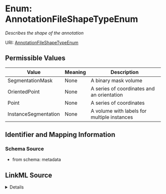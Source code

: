 # Enum: AnnotationFileShapeTypeEnum




_Describes the shape of the annotation_



URI: [AnnotationFileShapeTypeEnum](AnnotationFileShapeTypeEnum.md)

## Permissible Values

| Value | Meaning | Description |
| --- | --- | --- |
| SegmentationMask | None | A binary mask volume |
| OrientedPoint | None | A series of coordinates and an orientation |
| Point | None | A series of coordinates |
| InstanceSegmentation | None | A volume with labels for multiple instances |









## Identifier and Mapping Information







### Schema Source


* from schema: metadata




## LinkML Source

<details>
```yaml
name: annotation_file_shape_type_enum
description: Describes the shape of the annotation
from_schema: metadata
rank: 1000
permissible_values:
  SegmentationMask:
    text: SegmentationMask
    description: A binary mask volume
  OrientedPoint:
    text: OrientedPoint
    description: A series of coordinates and an orientation
  Point:
    text: Point
    description: A series of coordinates
  InstanceSegmentation:
    text: InstanceSegmentation
    description: A volume with labels for multiple instances

```
</details>
